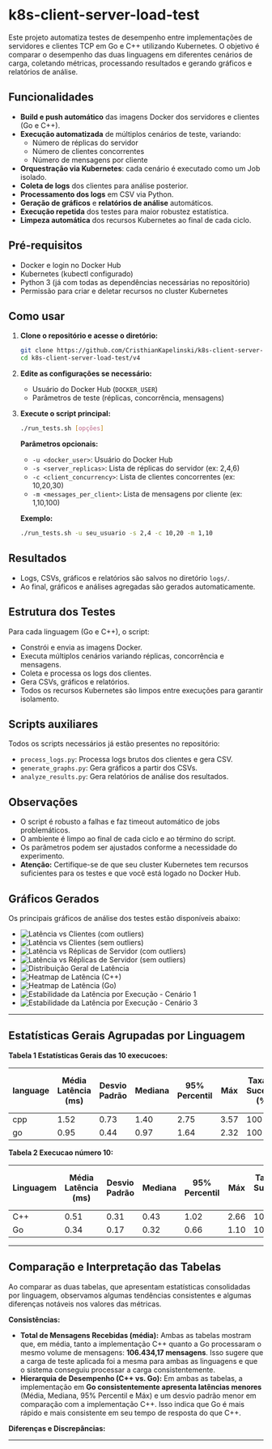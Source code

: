 # k8s-client-server-load-test

Este projeto automatiza testes de desempenho entre implementações de servidores e clientes TCP em Go e C++ utilizando Kubernetes. O objetivo é comparar o desempenho das duas linguagens em diferentes cenários de carga, coletando métricas, processando resultados e gerando gráficos e relatórios de análise.

## Funcionalidades

- **Build e push automático** das imagens Docker dos servidores e clientes (Go e C++).
- **Execução automatizada** de múltiplos cenários de teste, variando:
    - Número de réplicas do servidor
    - Número de clientes concorrentes
    - Número de mensagens por cliente
- **Orquestração via Kubernetes**: cada cenário é executado como um Job isolado.
- **Coleta de logs** dos clientes para análise posterior.
- **Processamento dos logs** em CSV via Python.
- **Geração de gráficos** e **relatórios de análise** automáticos.
- **Execução repetida** dos testes para maior robustez estatística.
- **Limpeza automática** dos recursos Kubernetes ao final de cada ciclo.

## Pré-requisitos

- Docker e login no Docker Hub
- Kubernetes (kubectl configurado)
- Python 3 (já com todas as dependências necessárias no repositório)
- Permissão para criar e deletar recursos no cluster Kubernetes

## Como usar

1. **Clone o repositório e acesse o diretório:**
     ```bash
     git clone https://github.com/CristhianKapelinski/k8s-client-server-load-test.git
     cd k8s-client-server-load-test/v4
     ```

2. **Edite as configurações se necessário:**
     - Usuário do Docker Hub (`DOCKER_USER`)
     - Parâmetros de teste (réplicas, concorrência, mensagens)

3. **Execute o script principal:**
     ```bash
     ./run_tests.sh [opções]
     ```

     **Parâmetros opcionais:**
     - `-u <docker_user>`: Usuário do Docker Hub
     - `-s <server_replicas>`: Lista de réplicas do servidor (ex: 2,4,6)
     - `-c <client_concurrency>`: Lista de clientes concorrentes (ex: 10,20,30)
     - `-m <messages_per_client>`: Lista de mensagens por cliente (ex: 1,10,100)

     **Exemplo:**
     ```bash
     ./run_tests.sh -u seu_usuario -s 2,4 -c 10,20 -m 1,10
     ```

## Resultados

- Logs, CSVs, gráficos e relatórios são salvos no diretório `logs/`.
- Ao final, gráficos e análises agregadas são gerados automaticamente.

## Estrutura dos Testes

Para cada linguagem (Go e C++), o script:
- Constrói e envia as imagens Docker.
- Executa múltiplos cenários variando réplicas, concorrência e mensagens.
- Coleta e processa os logs dos clientes.
- Gera CSVs, gráficos e relatórios.
- Todos os recursos Kubernetes são limpos entre execuções para garantir isolamento.

## Scripts auxiliares

Todos os scripts necessários já estão presentes no repositório:
- `process_logs.py`: Processa logs brutos dos clientes e gera CSV.
- `generate_graphs.py`: Gera gráficos a partir dos CSVs.
- `analyze_results.py`: Gera relatórios de análise dos resultados.

## Observações

- O script é robusto a falhas e faz timeout automático de jobs problemáticos.
- O ambiente é limpo ao final de cada ciclo e ao término do script.
- Os parâmetros podem ser ajustados conforme a necessidade do experimento.
- **Atenção:** Certifique-se de que seu cluster Kubernetes tem recursos suficientes para os testes e que você está logado no Docker Hub.

## Gráficos Gerados

Os principais gráficos de análise dos testes estão disponíveis abaixo:

- ![Latência vs Clientes (com outliers)](logs/final_graphs/1a_latency_vs_clients_with_outliers.png)
- ![Latência vs Clientes (sem outliers)](logs/final_graphs/1b_latency_vs_clients_no_outliers.png)
- ![Latência vs Réplicas de Servidor (com outliers)](logs/final_graphs/3a_latency_vs_servers_with_outliers.png)
- ![Latência vs Réplicas de Servidor (sem outliers)](logs/final_graphs/3b_latency_vs_servers_no_outliers.png)
- ![Distribuição Geral de Latência](logs/final_graphs/4_overall_latency_distribution.png)
- ![Heatmap de Latência (C++)](logs/final_graphs/5_heatmap_latency_cpp.png)
- ![Heatmap de Latência (Go)](logs/final_graphs/5_heatmap_latency_go.png)
- ![Estabilidade da Latência por Execução - Cenário 1](logs/final_graphs/6a_run_stability_latency_scenario1.png)
- ![Estabilidade da Latência por Execução - Cenário 3](logs/final_graphs/6a_run_stability_latency_scenario3.png)
---

## Estatísticas Gerais Agrupadas por Linguagem


**Tabela 1 Estatísticas Gerais das 10 execucoes:**

| language | Média Latência (ms) | Desvio Padrão | Mediana | 95% Percentil | Máx | Taxa de Sucesso (%) | Total de Mensagens Recebidas (média) |
|----------|---------------------|---------------|---------|---------------|-----|---------------------|--------------------------------------|
| cpp      | 1.52                | 0.73          | 1.40    | 2.75          | 3.57| 100                 | 106434.17                            |
| go       | 0.95                | 0.44          | 0.97    | 1.64          | 2.32| 100                 | 106434.17                            |


**Tabela 2 Execucao número 10:**

| Linguagem | Média Latência (ms) | Desvio Padrão | Mediana | 95% Percentil | Máx | Taxa de Sucesso (%) | Total de Mensagens Recebidas (média) |
|-----------|--------------------|---------------|---------|---------------|-----|---------------------|--------------------------------------|
| C++       | 0.51               | 0.31          | 0.43    | 1.02          | 2.66| 100                 | 106434.17                            |
| Go        | 0.34               | 0.17          | 0.32    | 0.66          | 1.10| 100                 | 106434.17                            |
---

## Comparação e Interpretação das Tabelas

Ao comparar as duas tabelas, que apresentam estatísticas consolidadas por linguagem, observamos algumas tendências consistentes e algumas diferenças notáveis nos valores das métricas.

**Consistências:**

* **Total de Mensagens Recebidas (média):** Ambas as tabelas mostram que, em média, tanto a implementação C++ quanto a Go processaram o mesmo volume de mensagens: **106.434,17 mensagens**. Isso sugere que a carga de teste aplicada foi a mesma para ambas as linguagens e que o sistema conseguiu processar a carga consistentemente.
* **Hierarquia de Desempenho (C++ vs. Go):** Em ambas as tabelas, a implementação em **Go consistentemente apresenta latências menores** (Média, Mediana, 95% Percentil e Máx) e um desvio padrão menor em comparação com a implementação C++. Isso indica que Go é mais rápido e mais consistente em seu tempo de resposta do que C++.

**Diferenças e Discrepâncias:**

---
